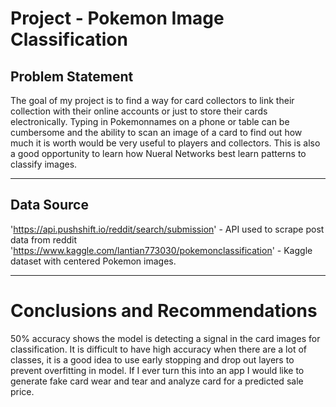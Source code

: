 # Project  - Pokemon Image Classification 


## Problem Statement
The goal of my project is to find a way for card collectors to link their collection
with their online accounts or just to store their cards electronically. Typing in Pokemonnames on 
a phone or table can be cumbersome and the ability to scan an image of a card to find out
how much it is worth would be very useful to players and collectors. This is also a good 
opportunity to learn how Nueral Networks best learn patterns to classify images.


---

## Data Source
'https://api.pushshift.io/reddit/search/submission' - API used to scrape post data from reddit
'https://www.kaggle.com/lantian773030/pokemonclassification' - Kaggle dataset with centered Pokemon images.

---

# Conclusions and Recommendations
50% accuracy shows the model is detecting a signal in the card images for classification.
It is difficult to have high accuracy when there are a lot of classes, it is a good idea to use early stopping and drop out layers to prevent overfitting in model.
If I ever turn this into an app I would like to generate fake card wear and tear and analyze card for a predicted sale price.

